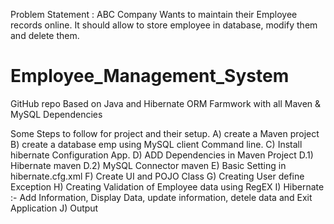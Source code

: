 Problem Statement : ABC Company Wants to maintain their Employee records online. It should allow to store employee in database, modify them and delete them. 
# Employee_Management_System
GitHub repo Based on Java and Hibernate ORM Farmwork with all Maven &amp; MySQL Dependencies

Some Steps to follow for project and their setup.
A) create a Maven project
B) create a database emp using MySQL client Command line.
C) Install hibernate Configuration App.
D) ADD Dependencies in Maven Project
D.1) Hibernate maven 
D.2) MySQL Connector maven
E) Basic Setting in hibernate.cfg.xml
F) Create UI and POJO Class
G) Creating User define Exception
H) Creating Validation of Employee data using RegEX
I) Hibernate :- Add Information, Display Data, update information, detele data and Exit Application
J) Output
